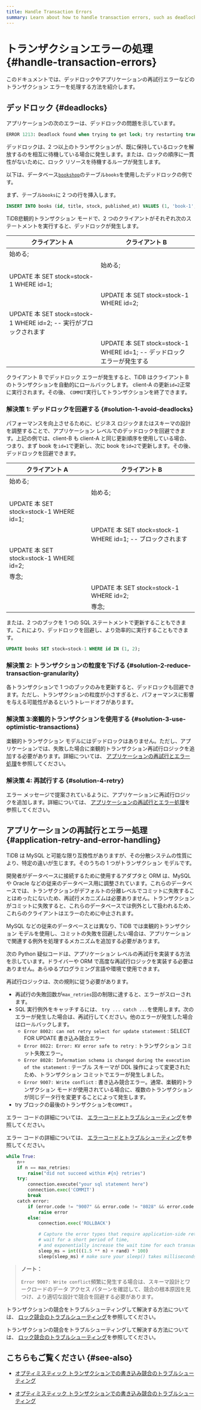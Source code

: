 ```yaml
---
title: Handle Transaction Errors
summary: Learn about how to handle transaction errors, such as deadlocks and application retry errors.
---
```


# トランザクションエラーの処理 {#handle-transaction-errors}

このドキュメントでは、デッドロックやアプリケーションの再試行エラーなどのトランザクション エラーを処理する方法を紹介します。

## デッドロック {#deadlocks}

アプリケーションの次のエラーは、デッドロックの問題を示しています。

```sql
ERROR 1213: Deadlock found when trying to get lock; try restarting transaction
```

デッドロックは、2 つ以上のトランザクションが、既に保持しているロックを解放するのを相互に待機している場合に発生します。または、ロックの順序に一貫性がないために、ロック リソースを待機するループが発生します。

以下は、データベース[`bookshop`](/develop/dev-guide-bookshop-schema-design.md)のテーブル`books`を使用したデッドロックの例です。

まず、テーブル`books`に 2 つの行を挿入します。

```sql
INSERT INTO books (id, title, stock, published_at) VALUES (1, 'book-1', 10, now()), (2, 'book-2', 10, now());
```

TiDB悲観的トランザクション モードで、2 つのクライアントがそれぞれ次のステートメントを実行すると、デッドロックが発生します。

| クライアント A                                              | クライアント B                                                  |
| ----------------------------------------------------- | --------------------------------------------------------- |
| 始める;                                                  |                                                           |
|                                                       | 始める;                                                      |
| UPDATE 本 SET stock=stock-1 WHERE id=1;                |                                                           |
|                                                       | UPDATE 本 SET stock=stock-1 WHERE id=2;                    |
| UPDATE 本 SET stock=stock-1 WHERE id=2; -- 実行がブロックされます |                                                           |
|                                                       | UPDATE 本 SET stock=stock-1 WHERE id=1; -- デッドロック エラーが発生する |

クライアント B でデッドロック エラーが発生すると、TiDB はクライアント B のトランザクションを自動的にロールバックします。 client-A の更新`id=2`正常に実行されます。その後、 `COMMIT`実行してトランザクションを終了できます。

### 解決策 1: デッドロックを回避する {#solution-1-avoid-deadlocks}

パフォーマンスを向上させるために、ビジネス ロジックまたはスキーマの設計を調整することで、アプリケーション レベルでのデッドロックを回避できます。上記の例では、client-B も client-A と同じ更新順序を使用している場合、つまり、まず book を`id=1`で更新し、次に book を`id=2`で更新します。その後、デッドロックを回避できます。

| クライアント A                               | クライアント B                                           |
| -------------------------------------- | -------------------------------------------------- |
| 始める;                                   |                                                    |
|                                        | 始める;                                               |
| UPDATE 本 SET stock=stock-1 WHERE id=1; |                                                    |
|                                        | UPDATE 本 SET stock=stock-1 WHERE id=1; -- ブロックされます |
| UPDATE 本 SET stock=stock-1 WHERE id=2; |                                                    |
| 専念;                                    |                                                    |
|                                        | UPDATE 本 SET stock=stock-1 WHERE id=2;             |
|                                        | 専念;                                                |

または、2 つのブックを 1 つの SQL ステートメントで更新することもできます。これにより、デッドロックを回避し、より効率的に実行することもできます。

```sql
UPDATE books SET stock=stock-1 WHERE id IN (1, 2);
```

### 解決策 2: トランザクションの粒度を下げる {#solution-2-reduce-transaction-granularity}

各トランザクションで 1 つのブックのみを更新すると、デッドロックも回避できます。ただし、トランザクションの粒度が小さすぎると、パフォーマンスに影響を与える可能性があるというトレードオフがあります。

### 解決策 3:楽観的トランザクションを使用する {#solution-3-use-optimistic-transactions}

楽観的トランザクション モデルにはデッドロックはありません。ただし、アプリケーションでは、失敗した場合に楽観的トランザクション再試行ロジックを追加する必要があります。詳細については、 [アプリケーションの再試行とエラー処理](#application-retry-and-error-handling)を参照してください。

### 解決策 4: 再試行する {#solution-4-retry}

エラー メッセージで提案されているように、アプリケーションに再試行ロジックを追加します。詳細については、 [アプリケーションの再試行とエラー処理](#application-retry-and-error-handling)を参照してください。

## アプリケーションの再試行とエラー処理 {#application-retry-and-error-handling}

TiDB は MySQL と可能な限り互換性がありますが、その分散システムの性質により、特定の違いが生じます。そのうちの 1 つがトランザクション モデルです。

開発者がデータベースに接続するために使用するアダプタと ORM は、MySQL や Oracle などの従来のデータベース用に調整されています。これらのデータベースでは、トランザクションがデフォルトの分離レベルでコミットに失敗することはめったにないため、再試行メカニズムは必要ありません。トランザクションがコミットに失敗すると、これらのデータベースでは例外として扱われるため、これらのクライアントはエラーのために中止されます。

MySQL などの従来のデータベースとは異なり、TiDB では楽観的トランザクション モデルを使用し、コミットの失敗を回避したい場合は、アプリケーションで関連する例外を処理するメカニズムを追加する必要があります。

次の Python 疑似コードは、アプリケーション レベルの再試行を実装する方法を示しています。ドライバーや ORM で高度な再試行ロジックを実装する必要はありません。あらゆるプログラミング言語や環境で使用できます。

再試行ロジックは、次の規則に従う必要があります。

-   再試行の失敗回数が`max_retries`回の制限に達すると、エラーがスローされます。
-   SQL 実行例外をキャッチするには、 `try ... catch ...`を使用します。次のエラーが発生した場合は、再試行してください。他のエラーが発生した場合はロールバックします。
    -   `Error 8002: can not retry select for update statement` : SELECT FOR UPDATE 書き込み競合エラー
    -   `Error 8022: Error: KV error safe to retry` : トランザクション コミット失敗エラー。
    -   `Error 8028: Information schema is changed during the execution of the statement` : テーブル スキーマが DDL 操作によって変更されたため、トランザクション コミットでエラーが発生しました。
    -   `Error 9007: Write conflict` : 書き込み競合エラー。通常、楽観的トランザクション モードが使用されている場合に、複数のトランザクションが同じデータ行を変更することによって発生します。
-   try ブロックの最後のトランザクションを`COMMIT` 。

<CustomContent platform="tidb">

エラー コードの詳細については、 [エラーコードとトラブルシューティング](/error-codes.md)を参照してください。

</CustomContent>

<CustomContent platform="tidb-cloud">

エラー コードの詳細については、 [エラーコードとトラブルシューティング](https://docs.pingcap.com/tidb/stable/error-codes)を参照してください。

</CustomContent>

```python
while True:
    n++
    if n == max_retries:
        raise("did not succeed within #{n} retries")
    try:
        connection.execute("your sql statement here")
        connection.exec('COMMIT')
        break
    catch error:
        if (error.code != "9007" && error.code != "8028" && error.code != "8002" && error.code != "8022"):
            raise error
        else:
            connection.exec('ROLLBACK')

            # Capture the error types that require application-side retry,
            # wait for a short period of time,
            # and exponentially increase the wait time for each transaction failure
            sleep_ms = int(((1.5 ** n) + rand) * 100)
            sleep(sleep_ms) # make sure your sleep() takes milliseconds
```

> **ノート：**
>
> `Error 9007: Write conflict`頻繁に発生する場合は、スキーマ設計とワークロードのデータ アクセス パターンを確認して、競合の根本原因を見つけ、より適切な設計で競合を回避する必要があります。

<CustomContent platform="tidb">

トランザクションの競合をトラブルシューティングして解決する方法については、 [ロック競合のトラブルシューティング](/troubleshoot-lock-conflicts.md)を参照してください。

</CustomContent>

<CustomContent platform="tidb-cloud">

トランザクションの競合をトラブルシューティングして解決する方法については、 [ロック競合のトラブルシューティング](https://docs.pingcap.com/tidb/stable/troubleshoot-lock-conflicts)を参照してください。

</CustomContent>

## こちらもご覧ください {#see-also}

<CustomContent platform="tidb">

-   [オプティミスティック トランザクションでの書き込み競合のトラブルシューティング](/troubleshoot-write-conflicts.md)

</CustomContent>

<CustomContent platform="tidb-cloud">

-   [オプティミスティック トランザクションでの書き込み競合のトラブルシューティング](https://docs.pingcap.com/tidb/stable/troubleshoot-write-conflicts)

</CustomContent>
